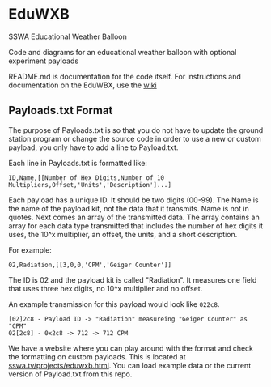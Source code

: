 # EduWXB

SSWA Educational Weather Balloon

Code and diagrams for an educational weather balloon with optional experiment payloads

README.md is documentation for the code itself. For instructions and documentation on the EduWBX, use the [wiki](https://github.com/aidanbxyz/EduWXB/wiki)

## Payloads.txt Format

The purpose of Payloads.txt is so that you do not have to update the ground station program or change the source code in order to use a new or custom payload, you only have to add a line to Payload.txt.

Each line in Payloads.txt is formatted like:

```
ID,Name,[[Number of Hex Digits,Number of 10 Multipliers,Offset,'Units','Description']...]
```

Each payload has a unique ID. It should be two digits (00-99). The Name is the name of the payload kit, not the data that it transmits. Name is not in quotes. Next comes an array of the transmitted data. The array contains an array for each data type transmitted that includes the number of hex digits it uses, the 10^x multiplier, an offset, the units, and a short description.

For example:

```
02,Radiation,[[3,0,0,'CPM','Geiger Counter']]
```

The ID is 02 and the payload kit is called "Radiation". It measures one field that uses three hex digits, no 10^x multiplier and no offset.

An example transmission for this payload would look like `022c8`.

```
[02]2c8 - Payload ID -> "Radiation" measureing "Geiger Counter" as "CPM"
02[2c8] - 0x2c8 -> 712 -> 712 CPM
```

We have a website where you can play around with the format and check the formatting on custom payloads. This is located at [sswa.tv/projects/eduwxb.html](https://sswa.tv/projects/eduwxb.html). You can load example data or the current version of Payload.txt from this repo.
